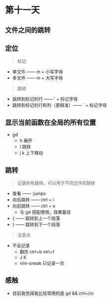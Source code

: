 # 第十一天

## 文件之间的跳转
## 定位
> 标记
- 单文件 —— m + 小写字母
- 多文件 —— m + 大写字母

> 跳转
- 跳转到标记的行 —— ' + 标记字母
- 跳转到标记的行和列（更精准）—— ` + 标记字母

## 显示当前函数在全局的所有位置
- gd
  - h 展开
  - l 跳转
  - j k 上下移动

## 跳转
> 记录所有跳转，可以用于不同文件的跳转
- 查看 —— :jumps
- 向后跳转 —— ctrl + i
- 向前跳转 —— ctrl + o
  - 与 gd 搭配使用，效果最佳
- { —— 跳转到上一个段落
- } —— 跳转到下一个段落

> 注意点
- 不会记录
  - 翻页 ctrl+b ctrl+f
  - J K
  - vim-sneak 只记录一次

## 感触
- 目前我觉得我比较常用的是 gd && ctrl+i/o
